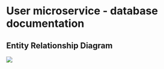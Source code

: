 <h1>User microservice - database documentation</h1>
<h2>Entity Relationship Diagram</h2>
<img src="../../assets/user-service-er-diagram.png" />
